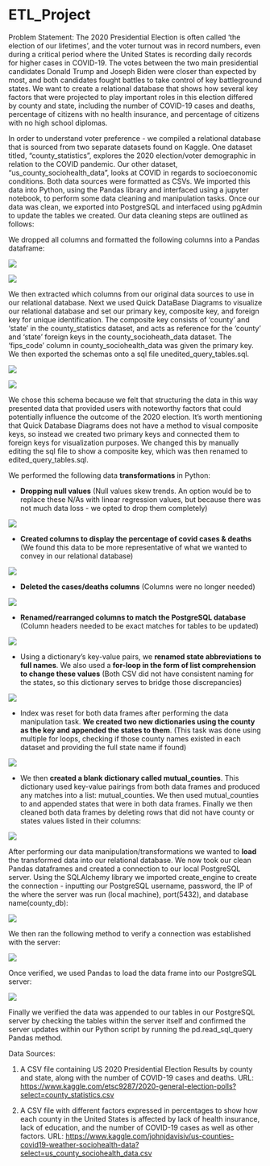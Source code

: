 # ETL_Project

Problem Statement:
  The 2020 Presidential Election is often called ‘the election of our lifetimes’, and the voter turnout was in record numbers, even during a critical period where the United States is recording daily records for higher cases in COVID-19. The votes between the two main presidential candidates Donald Trump and Joseph Biden were closer than expected by most, and both candidates fought battles to take control of key battleground states. We want to create a relational database that shows how several key factors that were projected to play important roles in this election differed by county and state, including the number of COVID-19 cases and deaths, percentage of citizens with no health insurance, and percentage of citizens with no high school diplomas. 

  In order to understand voter preference - we compiled a relational database that is sourced from two separate datasets found on Kaggle. One dataset titled, “county_statistics”, explores the 2020 election/voter demographic in relation to the COVID pandemic. Our other dataset, “us_county_sociohealth_data”, looks at COVID in regards to socioeconomic conditions. Both data sources were formatted as CSVs. We imported this data into Python, using the Pandas library and interfaced using a jupyter notebook, to perform some data cleaning and manipulation tasks. Once our data was clean, we exported into PostgreSQL and interfaced using pgAdmin to update the tables we created.	Our data cleaning steps are outlined as follows:

We dropped all columns and formatted the following columns into a Pandas dataframe:

![](screenshots/table_columns.png)

![](screenshots/df_creation.png)

  We then extracted which columns from our original data sources to use in our relational database. Next we used Quick DataBase Diagrams to visualize our relational database and set our primary key, composite key, and foreign key for unique identification. The composite key consists of ‘county’ and ‘state’ in the county_statistics dataset, and acts as reference for the ‘county’ and ‘state’ foreign keys in the county_socioheath_data dataset. The ‘fips_code’ column in county_sociohealth_data was given the primary key. We then exported the schemas onto a sql file unedited_query_tables.sql.

![](screenshots/quickdbd.png)

![](screenshots/schemas.png)

  We chose this schema because we felt that structuring the data in this way presented data that provided users with noteworthy factors that could potentially influence the outcome of the 2020 election. It’s worth mentioning that Quick Database Diagrams does not have a method to visual composite keys, so instead we created two primary keys and connected them to foreign keys for visualization purposes. We changed this by manually editing the sql file to show a composite key, which was then renamed to edited_query_tables.sql.

We performed the following data **__transformations__** in Python:

- **Dropping null values** (Null values skew trends. An option would be to replace these N/As with linear regression values, but because there was not much data loss - we opted to drop them completely)

![](screenshots/dropna.png)

- **Created columns to display the percentage of covid cases & deaths** (We found this data to be more representative of what we wanted to convey in our relational database)

![](screenshots/create_percentage_cases.png)

- **Deleted the cases/deaths columns** (Columns were no longer needed)

![](screenshots/cases_deaths_drop.png)

- **Renamed/rearranged columns to match the PostgreSQL database** (Column headers needed to be exact matches for tables to be updated)

![](screenshots/rearrange_columns.png)

- Using a dictionary’s key-value pairs, we **renamed state abbreviations to full names**. We also used a **for-loop in the form of list comprehension to change these values** (Both CSV did not have consistent naming for the states, so this dictionary serves to bridge those discrepancies)

![](screenshots/rename_abbreviations.png)

- Index was reset for both data frames after performing the data manipulation task. **We created two new dictionaries using the county as the key and appended the states to them**. (This task was done using multiple for loops, checking if those county names existed in each dataset and providing the full state name if found)

![](screenshots/index_reset_append.png)

- We then **created a blank dictionary called mutual_counties**. This dictionary used key-value pairings from both data frames and produced any matches into a list: mutual_counties. We then used mutual_counties to and appended states that were in both data frames. Finally we then cleaned both data frames by deleting rows that did not have county or states values listed in their columns:

![](screenshots/mutual_counties.png)

After performing our data manipulation/transformations we wanted to **__load__** the transformed data into our relational database. We now took our clean Pandas dataframes and created a connection to our local PostgreSQL server. Using the SQLAlchemy library we imported create_engine to create the connection - inputting our PostgreSQL username, password, the IP of the where the server was run (local machine), port(5432), and database name(county_db):

![](screenshots/create_engine.png)

We then ran the following method to verify a connection was established with the server:

![](screenshots/engine_table.png)

Once verified, we used Pandas to load the data frame into our PostgreSQL server:

![](screenshots/load_to_postgres.png)

Finally we verified the data was appended to our tables in our PostgreSQL server by checking the tables within the server itself and confirmed the server updates within our Python script by running the pd.read_sql_query Pandas method. 


Data Sources:

1. A CSV file containing US 2020 Presidential Election Results by county and state, along with the number of COVID-19 cases and deaths. URL: https://www.kaggle.com/etsc9287/2020-general-election-polls?select=county_statistics.csv

2. A CSV file with different factors expressed in percentages to show how each county in the United States is affected by lack of health insurance, lack of education, and the number of COVID-19 cases as well as other factors. URL:   https://www.kaggle.com/johnjdavisiv/us-counties-covid19-weather-sociohealth-data?select=us_county_sociohealth_data.csv
